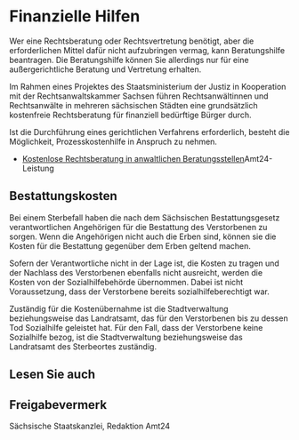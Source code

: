 # Finanzielle Hilfen

Wer eine Rechtsberatung oder Rechtsvertretung benötigt, aber die erforderlichen Mittel dafür nicht aufzubringen vermag, kann Beratungshilfe beantragen. Die Beratungshilfe können Sie allerdings nur für eine außergerichtliche Beratung und Vertretung erhalten.

Im Rahmen eines Projektes des Staatsministerium der Justiz in Kooperation mit der Rechtsanwaltskammer Sachsen führen Rechtsanwältinnen und Rechtsanwälte in mehreren sächsischen Städten eine grundsätzlich kostenfreie Rechtsberatung für finanziell bedürftige Bürger durch.

Ist die Durchführung eines gerichtlichen Verfahrens erforderlich, besteht die Möglichkeit, Prozesskostenhilfe in Anspruch zu nehmen.

* [Kostenlose Rechtsberatung in anwaltlichen Beratungsstellen](https://amt24dev.sachsen.de/zufi/leistungen/6000702)Amt24-Leistung

Bestattungskosten
-----------------

Bei einem Sterbefall haben die nach dem Sächsischen Bestattungsgesetz verantwortlichen Angehörigen für die Bestattung des Verstorbenen zu sorgen. Wenn die Angehörigen nicht auch die Erben sind, können sie die Kosten für die Bestattung gegenüber dem Erben geltend machen.

Sofern der Verantwortliche nicht in der Lage ist, die Kosten zu tragen und der Nachlass des Verstorbenen ebenfalls nicht ausreicht, werden die Kosten von der Sozialhilfebehörde übernommen. Dabei ist nicht Voraussetzung, dass der Verstorbene bereits sozialhilfeberechtigt war.

Zuständig für die Kostenübernahme ist die Stadtverwaltung beziehungsweise das Landratsamt, das für den Verstorbenen bis zu dessen Tod Sozialhilfe geleistet hat. Für den Fall, dass der Verstorbene keine Sozialhilfe bezog, ist die Stadtverwaltung beziehungsweise das Landratsamt des Sterbeortes zuständig.

## Lesen Sie auch

## Freigabevermerk

Sächsische Staatskanzlei, Redaktion Amt24
